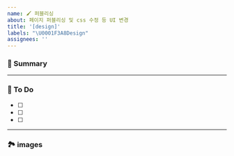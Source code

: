 ```yaml
---
name: 🖌️ 퍼블리싱
about: 페이지 퍼블리싱 및 css 수정 등 UI 변경
title: '[design]'
labels: "\U0001F3A8Design"
assignees: ''
---
```


### 🚀 Summary

<!-- A brief description of the issue. -->

---

### 📝 To Do

<!-- Write what you need to do -->

- [ ]
- [ ]
- [ ]

---

### 🏞️ images

<!-- Capture related images -->
